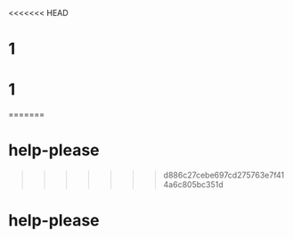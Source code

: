 <<<<<<< HEAD
# 1
# 1
=======
# help-please
>>>>>>> d886c27cebe697cd275763e7f414a6c805bc351d
# help-please
